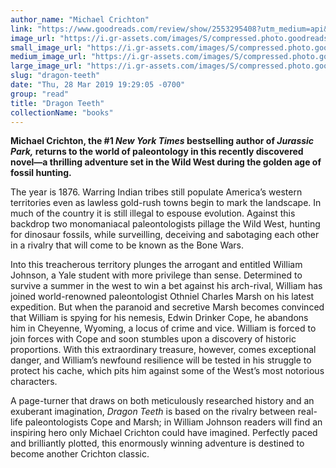 ```yaml
---
author_name: "Michael Crichton"
link: "https://www.goodreads.com/review/show/2553295408?utm_medium=api&utm_source=rss"
image_url: "https://i.gr-assets.com/images/S/compressed.photo.goodreads.com/books/1491470372l/34810395._SY75_.jpg"
small_image_url: "https://i.gr-assets.com/images/S/compressed.photo.goodreads.com/books/1491470372l/34810395._SY75_.jpg"
medium_image_url: "https://i.gr-assets.com/images/S/compressed.photo.goodreads.com/books/1491470372l/34810395._SX98_.jpg"
large_image_url: "https://i.gr-assets.com/images/S/compressed.photo.goodreads.com/books/1491470372l/34810395._SY475_.jpg"
slug: "dragon-teeth"
date: "Thu, 28 Mar 2019 19:29:05 -0700"
group: "read"
title: "Dragon Teeth"
collectionName: "books"
---
```

 **Michael Crichton, the #1 *New York Times* bestselling author of *Jurassic Park,* returns to the world of paleontology in this recently discovered novel—a thrilling adventure set in the Wild West during the golden age of fossil hunting.**

The year is 1876. Warring Indian tribes still populate America’s western territories even as lawless gold-rush towns begin to mark the landscape. In much of the country it is still illegal to espouse evolution. Against this backdrop two monomaniacal paleontologists pillage the Wild West, hunting for dinosaur fossils, while surveilling, deceiving and sabotaging each other in a rivalry that will come to be known as the Bone Wars.

Into this treacherous territory plunges the arrogant and entitled William Johnson, a Yale student with more privilege than sense. Determined to survive a summer in the west to win a bet against his arch-rival, William has joined world-renowned paleontologist Othniel Charles Marsh on his latest expedition. But when the paranoid and secretive Marsh becomes convinced that William is spying for his nemesis, Edwin Drinker Cope, he abandons him in Cheyenne, Wyoming, a locus of crime and vice. William is forced to join forces with Cope and soon stumbles upon a discovery of historic proportions. With this extraordinary treasure, however, comes exceptional danger, and William’s newfound resilience will be tested in his struggle to protect his cache, which pits him against some of the West’s most notorious characters.

A page-turner that draws on both meticulously researched history and an exuberant imagination, *Dragon Teeth* is based on the rivalry between real-life paleontologists Cope and Marsh; in William Johnson readers will find an inspiring hero only Michael Crichton could have imagined. Perfectly paced and brilliantly plotted, this enormously winning adventure is destined to become another Crichton classic.